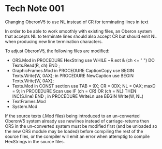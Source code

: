 # Tech Note 001
Changing OberonV5 to use NL instead of CR for terminating lines in text

In order to be able to work smoothly with existing files, an Oberon system that accepts NL to terminate lines should also accept CR but should emit NL when producing new line termination characters.

To adjust OberonV5, the following files are modified:
* ORS.Mod 
    in PROCEDURE HexString use WHILE ~R.eot & (ch <= " ") DO Texts.Read(R, ch) END ;
* GraphicFrames.Mod
    in PROCEDURE CaptionCopy use   BEGIN Texts.Write(W, 0AX);
    in PROCEDURE NewCaption use   BEGIN Texts.Write(W, 0AX);
* Texts.Mod
    in CONST section use     TAB = 9X; CR = 0DX; NL = 0AX;  maxD = 9;
    in PROCEDURE Scan use       IF (ch = CR) OR (ch = NL) THEN INC(S.line) END ;
    in PROCEDURE WriteLn use   BEGIN Write(W, NL)
* TextFrames.Mod
* System.Mod

If the source texts (.Mod files) being introduced to an un-converted OberonV5 system already use newlines instead of carriage-returns then ORS in the un-converted system must be modified first (and be unloaded so the new ORS module may be loaded) before compiling the rest of the source files, or the compiler will emit an error when attemptig to compile HexStrings in the source files.


